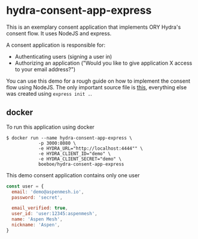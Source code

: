 # hydra-consent-app-express

This is an exemplary consent application that implements ORY Hydra's consent flow. It uses NodeJS and express.

A consent application is responsible for:

* Authenticating users (signing a user in)
* Authorizing an application ("Would you like to give application X access to your email address?")

You can use this demo for a rough guide on how to implement the consent flow using NodeJS. The only important source file is [this](https://github.com/ory/hydra-consent-app-express/blob/master/routes/index.js), everything else was created using `express init .`.

## docker

To run this application using docker

```console
$ docker run --name hydra-consent-app-express \
            -p 3000:8080 \
            -e HYDRA_URL="http://localhost:4444"" \
            -e HYDRA_CLIENT_ID="demo" \
            -e HYDRA_CLIENT_SECRET="demo" \
            boeboe/hydra-consent-app-express
```


This demo consent application contains only one user

```javascript
const user = {
  email: 'demo@aspenmesh.io',
  password: 'secret',

  email_verified: true,
  user_id: 'user:12345:aspenmesh',
  name: 'Aspen Mesh',
  nickname: 'Aspen',
}
```